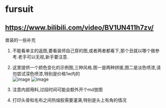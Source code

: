 # fursuit
## https://www.bilibili.com/video/BV1UN411h7zv/
兽装的一些补充
1. 不能看单主的返图,要看装师自己穿的图,或者两者都看下,那个丑就以哪个做参考.老手可以无视,新手要注意.
2. 这里提供一个颜色变化的示例图,三种风格.图一是两种拼接,图二是淡色喷漆,请勿尝试深色喷漆,特别是价格1w内的                 
![image](https://github.com/cancundeyingzi/fursuit/assets/73635883/b9c66248-65b1-4ffd-a112-9c2ee0caaa35)
![image](https://github.com/cancundeyingzi/fursuit/assets/73635883/75c6c371-98b0-4a32-8302-9f7e1f30111f)                     
             
3. 注意内部用料,过段时间可能会额外开个md放图
4. 打印头骨和毛布之间热熔胶需要灌满,特别是头上有角的情况

